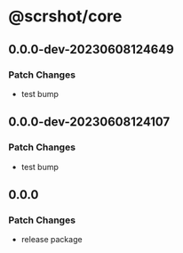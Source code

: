 # @scrshot/core

## 0.0.0-dev-20230608124649

### Patch Changes

- test bump

## 0.0.0-dev-20230608124107

### Patch Changes

- test bump

## 0.0.0

### Patch Changes

- release package

